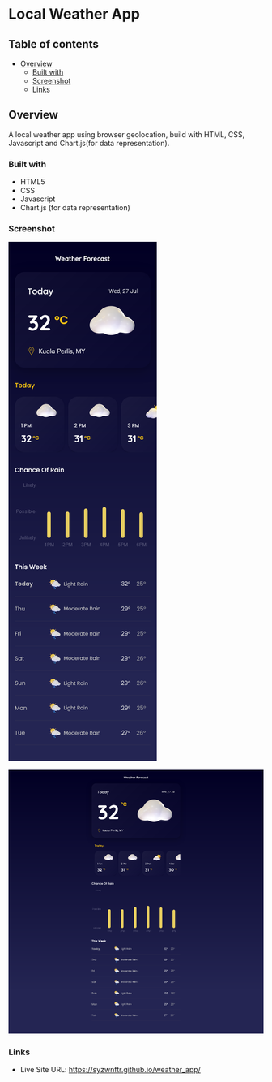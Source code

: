 # Local Weather App


## Table of contents

- [Overview](#overview)
  - [Built with](#built-with)
  - [Screenshot](#screenshot)
  - [Links](#links)
  



## Overview

A local weather app using browser geolocation, build with HTML, CSS, Javascript and Chart.js(for data representation).

### Built with

- HTML5 
- CSS 
- Javascript
- Chart.js (for data representation)

### Screenshot

![](<./screenshots/localweatherapp_mobile.png>)

![](<./screenshots/localweatherapp_desktop.png>)


### Links
- Live Site URL: https://syzwnftr.github.io/weather_app/

